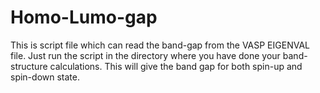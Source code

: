 # Homo-Lumo-gap
This is script file which can read the band-gap from the VASP EIGENVAL file.
Just run the script in the directory where you have done your band-structure calculations.
This will give the band gap for both spin-up and spin-down state.
